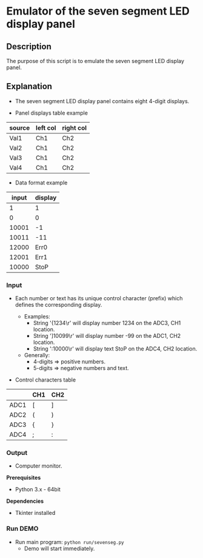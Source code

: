# Emulator of the seven segment LED display panel

## Description

The purpose of this script is to emulate the seven segment LED display panel.

## Explanation

- The seven segment LED display panel contains eight 4-digit displays.

- Panel displays table example

| source | left col | right col |
|--------|----------|-----------|
| Val1   | Ch1      | Ch2       |
| Val2   | Ch1      | Ch2       |
| Val3   | Ch1      | Ch2       |
| Val4   | Ch1      | Ch2       |

- Data format example

| input | display |
|-------|---------|
| 1     | 1       |
| 0     | 0       |
| 10001 | -1      |
| 10011 | -11     |
| 12000 | Err0    |
| 12001 | Err1    |
| 10000 | StoP    |

### Input

- Each number or text has its unique control character (prefix) which defines the corresponding display.
    - Examples:
        - String '{1234\r' will display number 1234 on the ADC3, CH1 location.
        - String ']10099\r' will display number -99 on the ADC1, CH2 location.
        - String ':10000\r' will display text StoP on the ADC4, CH2 location.
    - Generally:
        - 4-digits => positive numbers.
        - 5-digits => negative numbers and text.

- Control characters table

|      | CH1 | CH2 |
|------|-----|-----|
| ADC1 | [   | ]   |
| ADC2 | (   | )   |
| ADC3 | {   | }   |
| ADC4 | ;   | :   |

### Output

- Computer monitor.

**Prerequisites**

- Python 3.x - 64bit

**Dependencies**

- Tkinter installed

### Run DEMO

- Run main program: ```python run/sevenseg.py```
    - Demo will start immediately.
